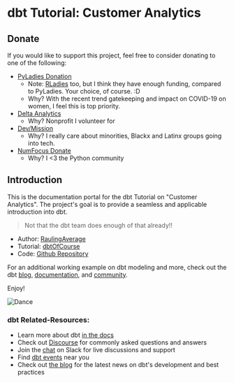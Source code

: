 # dbt Tutorial: Customer Analytics

## Donate

If you would like to support this project, feel free to consider donating to one of the following:

* [PyLadies Donation](https://psfmember.org/civicrm/contribute/transact?reset=1&id=6)
    * Note: [RLadies](https://rladies.org/) too, but I think they have enough funding, compared to PyLadies. Your choice, of course. :D
    * Why? With the recent trend gatekeeping and impact on COVID-19 on women, I feel this is top priority.
* [Delta Analytics](http://www.deltanalytics.org/donate.html)
    * Why? Nonprofit I volunteer for
* [Dev/Mission](https://devmission.org/)
    * Why? I really care about minorities, Blackx and Latinx groups going into tech.
* [NumFocus Donate](https://numfocus.org/donate)
    * Why? I <3 the Python community

## Introduction

This is the documentation portal for the dbt Tutorial on "Customer Analytics". The project's goal is to provide a seamless and applicable introduction into dbt. 
> Not that the dbt team does enough of that already!!

* Author: [RaulingAverage](https://github.com/CloudChaoszero)
* Tutorial: [dbtOfCourse](https://github.com/CloudChaoszero/dbtOfCourse)
* Code: [Github Repository](https://github.com/CloudChaoszero/customer-analytics)

For an additional working example on dbt modeling and more, check out the dbt [blog](https://blog.getdbt.com), [documentation](https://docs.getdbt.com/), and [community](https://community.getdbt.com/).

Enjoy!

![Dance](https://media.giphy.com/media/aosOPhpJHrJq8/giphy.gif)

### dbt Related-Resources:
- Learn more about dbt [in the docs](https://docs.getdbt.com/docs/introduction)
- Check out [Discourse](https://discourse.getdbt.com/) for commonly asked questions and answers
- Join the [chat](http://slack.getdbt.com/) on Slack for live discussions and support
- Find [dbt events](https://events.getdbt.com) near you
- Check out [the blog](https://blog.getdbt.com/) for the latest news on dbt's development and best practices
